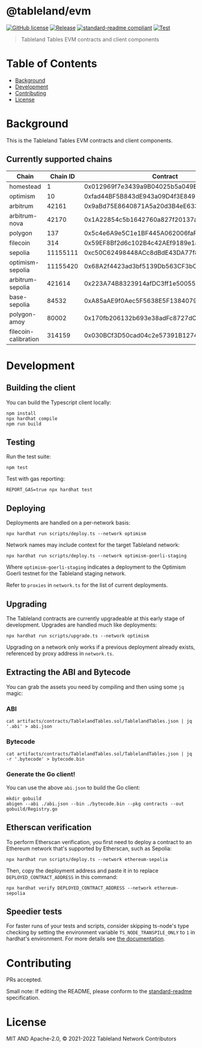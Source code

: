 # @tableland/evm

[![GitHub license](https://img.shields.io/github/license/tablelandnetwork/evm-tableland.svg)](./LICENSE)
[![Release](https://img.shields.io/github/release/tablelandnetwork/evm-tableland.svg)](https://github.com/tablelandnetwork/evm-tableland/releases/latest)
[![standard-readme compliant](https://img.shields.io/badge/standard--readme-OK-green.svg)](https://github.com/RichardLitt/standard-readme)
[![Test](https://github.com/tablelandnetwork/evm-tableland/actions/workflows/test.yml/badge.svg?branch=main)](https://github.com/tablelandnetwork/evm-tableland/actions/workflows/test.yml)

> Tableland Tables EVM contracts and client components

# Table of Contents

- [Background](#background)
- [Development](#development)
- [Contributing](#contributing)
- [License](#license)

# Background

This is the Tableland Tables EVM contracts and client components.

## Currently supported chains

| Chain                | Chain ID  | Contract                                   |
| -------------------- | --------- | ------------------------------------------ |
| homestead            | 1         | 0x012969f7e3439a9B04025b5a049EB9BAD82A8C12 |
| optimism             | 10        | 0xfad44BF5B843dE943a09D4f3E84949A11d3aa3e6 |
| arbitrum             | 42161     | 0x9aBd75E8640871A5a20d3B4eE6330a04c962aFfd |
| arbitrum-nova        | 42170     | 0x1A22854c5b1642760a827f20137a67930AE108d2 |
| polygon              | 137       | 0x5c4e6A9e5C1e1BF445A062006faF19EA6c49aFeA |
| filecoin             | 314       | 0x59EF8Bf2d6c102B4c42AEf9189e1a9F0ABfD652d |
| sepolia              | 11155111  | 0xc50C62498448ACc8dBdE43DA77f8D5D2E2c7597D |
| optimism-sepolia     | 11155420  | 0x68A2f4423ad3bf5139Db563CF3bC80aA09ed7079 |
| arbitrum-sepolia     | 421614    | 0x223A74B8323914afDC3ff1e5005564dC17231d6e |
| base-sepolia         | 84532     | 0xA85aAE9f0Aec5F5638E5F13840797303Ab29c9f9 |
| polygon-amoy         | 80002     | 0x170fb206132b693e38adFc8727dCfa303546Cec1 |
| filecoin-calibration | 314159    | 0x030BCf3D50cad04c2e57391B12740982A9308621 |

# Development

## Building the client

You can build the Typescript client locally:

```shell
npm install
npx hardhat compile
npm run build
```

## Testing

Run the test suite:

```shell
npm test
```

Test with gas reporting:

```shell
REPORT_GAS=true npx hardhat test
```

## Deploying

Deployments are handled on a per-network basis:

```shell
npx hardhat run scripts/deploy.ts --network optimism
```

Network names may include context for the target Tableland network:

```shell
npx hardhat run scripts/deploy.ts --network optimism-goerli-staging
```

Where `optimism-goerli-staging` indicates a deployment to the Optimism Goerli testnet for the Tableland staging network.

Refer to `proxies` in `network.ts` for the list of current deployments.

## Upgrading

The Tableland contracts are currently upgradeable at this early stage of development. Upgrades are handled much like deployments:

```shell
npx hardhat run scripts/upgrade.ts --network optimism
```

Upgrading on a network only works if a previous deployment already exists, referenced by proxy address in `network.ts`.

## Extracting the ABI and Bytecode

You can grab the assets you need by compiling and then using some `jq` magic:

### ABI

```shell
cat artifacts/contracts/TablelandTables.sol/TablelandTables.json | jq '.abi' > abi.json
```

### Bytecode

```shell
cat artifacts/contracts/TablelandTables.sol/TablelandTables.json | jq -r '.bytecode' > bytecode.bin
```

### Generate the Go client!

You can use the above `abi.json` to build the Go client:

```shell
mkdir gobuild
abigen --abi ./abi.json --bin ./bytecode.bin --pkg contracts --out gobuild/Registry.go
```

## Etherscan verification

To perform Etherscan verification, you first need to deploy a contract to an Ethereum network that's supported by Etherscan, such as Sepolia:

```shell
npx hardhat run scripts/deploy.ts --network ethereum-sepolia
```

Then, copy the deployment address and paste it in to replace `DEPLOYED_CONTRACT_ADDRESS` in this command:

```shell
npx hardhat verify DEPLOYED_CONTRACT_ADDRESS --network ethereum-sepolia
```

## Speedier tests

For faster runs of your tests and scripts, consider skipping ts-node's type checking by setting the environment variable `TS_NODE_TRANSPILE_ONLY` to `1` in hardhat's environment. For more details see [the documentation](https://hardhat.org/guides/typescript.html#performance-optimizations).

# Contributing

PRs accepted.

Small note: If editing the README, please conform to the
[standard-readme](https://github.com/RichardLitt/standard-readme) specification.


# License

MIT AND Apache-2.0, © 2021-2022 Tableland Network Contributors
